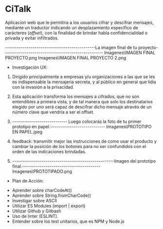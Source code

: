 # CiTalk

Aplicacion web que le permitira a los usuarios cifrar y descifrar mensajes, mediante un traductor indicando un desplazamiento específico de carácteres (_offset_), con la finalidad de brindar habla confidencialidad o privada y evitar infiltrados.

----------------------------------------------La imagen final de tu proyecto---------------------------------------------------
                                             Imagenes\IMAGEN FINAL PROYECTO.png
                                             Imagenes\IMAGEN FINAL PROYECTO 2.png
* Investigación UX:

 1. Dirigido principalmente a empresas y/u organizaciones a las que se les es indispensable la mensajeria secreta, y al público en general que lidia con la invasión a la privacidad.
 2. Esta aplicación transforma los mensajes a cifrados,  que no son entendibles a primera vista, y de tal manera que solo los destinatarios elegido por uno será capaz de descifrar dicho mensaje através de un número clave que vendría a ser el offset.
 3. ---------------------------- Luego colocarás la foto de tu primer prototipo en papel.----------------------------
                                            Imagenes\PROTOTIPO EN PAPEL.jpeg
                                    
 4. feedback: transmitir mejor las instrucciones de como usar el producto y cambiar la posición de los botones para no ser confundidos con el orden de las indicaciones brindadas.
 5. ----------------------------------------------------Imagen del prototipo final.----------------------------------------
                                                        Imagenes\PROTOTIPADO.png

 * Plan de Acción:

  - Aprender sobre charCodeAt()
  - Aprender sobre String.fromCharCode()
  - Investigar sobre ASCII
  - Utilizar ES Modules (import | export)
  - Utilizar Github y Gitbash
  - Uso de linter (ESLINT).
  - Entender sobre los test unitarios, que es NPM y Node.js